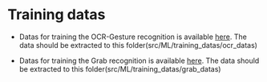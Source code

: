 # Training datas

* Datas for training the OCR-Gesture recognition is available [here](https://www.uni-miskolc.hu/~qgenagyd/ML/OCR). The data should be extracted to this folder(src/ML/training_datas/ocr_datas)

* Datas for training the Grab recognition is available [here](https://www.uni-miskolc.hu/~qgenagyd/ML/GRAB). The data should be extracted to this folder(src/ML/training_datas/grab_datas)